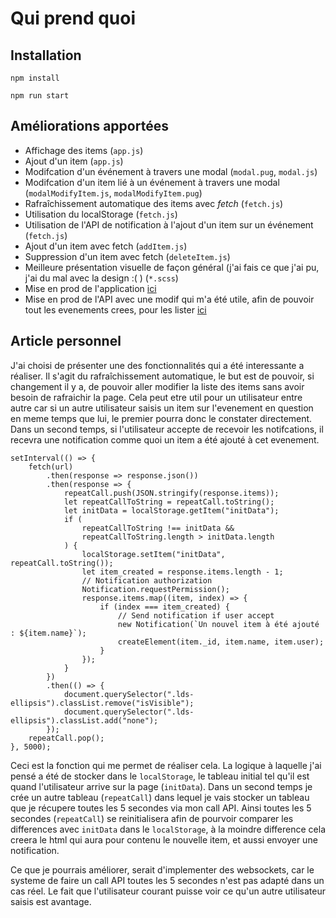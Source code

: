# Qui prend quoi

## Installation

`npm install`

`npm run start`

## Améliorations apportées

- Affichage des items (`app.js`)
- Ajout d'un item (`app.js`)
- Modifcation d'un événement à travers une modal (`modal.pug`, `modal.js`)
- Modifcation d'un item lié à un événement à travers une modal (`modalModifyItem.js`, `modalModifyItem.pug`)
- Rafraîchissement automatique des items avec _fetch_ (`fetch.js`)
- Utilisation du localStorage (`fetch.js`)
- Utilisation de l'API de notification à l'ajout d'un item sur un événement (`fetch.js`)
- Ajout d'un item avec fetch (`addItem.js`)
- Suppression d'un item avec fetch (`deleteItem.js`)
- Meilleure présentation visuelle de façon général (j'ai fais ce que j'ai pu, j'ai du mal avec la design :( ) (`*.scss`)
- Mise en prod de l'application [ici](https://quiprendquoi.benjaminadida.fr)
- Mise en prod de l'API avec une modif qui m'a été utile, afin de pouvoir tout les evenements crees, pour les lister [ici](https://quiprendquoi-api.benjaminadida.fr/party)

## Article personnel

J'ai choisi de présenter une des fonctionnalités qui a été interessante a réaliser.
Il s'agit du rafraîchissement automatique, le but est de pouvoir, si changement il y a, de pouvoir aller modifier la liste des items sans avoir besoin de rafraichir la page. Cela peut etre util pour un utilisateur entre autre car si un autre utilisateur saisis un item sur l'evenement en question en meme temps que lui, le premier pourra donc le constater directement. 
Dans un second temps, si l'utilisateur accepte de recevoir les notifcations, il recevra une notification comme quoi un item a été ajouté à cet evenement.
```
setInterval(() => {
	fetch(url)
		.then(response => response.json())
		.then(response => {
			repeatCall.push(JSON.stringify(response.items));
			let repeatCallToString = repeatCall.toString();
			let initData = localStorage.getItem("initData");
			if (
				repeatCallToString !== initData &&
				repeatCallToString.length > initData.length
			) {
				localStorage.setItem("initData", repeatCall.toString());
				let item_created = response.items.length - 1;
				// Notification authorization
				Notification.requestPermission();
				response.items.map((item, index) => {
					if (index === item_created) {
						// Send notification if user accept
						new Notification(`Un nouvel item à été ajouté : ${item.name}`);
						createElement(item._id, item.name, item.user);
					}
				});
			}
		})
		.then(() => {
			document.querySelector(".lds-ellipsis").classList.remove("isVisible");
			document.querySelector(".lds-ellipsis").classList.add("none");
		});
	repeatCall.pop();
}, 5000);
```

Ceci est la fonction qui me permet de réaliser cela. La logique à laquelle j'ai pensé a été de stocker dans le `localStorage`, le tableau initial tel qu'il est quand l'utilisateur arrive sur la page (`initData`). Dans un second temps je crée un autre tableau (`repeatCall`) dans lequel je vais stocker un tableau que je récupere toutes les 5 secondes via mon call API. Ainsi toutes les 5 secondes (`repeatCall`) se reinitialisera afin de pourvoir comparer les differences avec `initData` dans le `localStorage`, à la moindre difference cela creera le html qui aura pour contenu le nouvelle item, et aussi envoyer une notification.

Ce que je pourrais améliorer, serait d'implementer des websockets, car le systeme de faire un call API toutes les 5 secondes n'est pas adapté dans un cas réel.
Le fait que l'utilisateur courant puisse voir ce qu'un autre utilisateur saisis est avantage.



